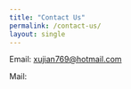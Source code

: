 ```yaml
---
title: "Contact Us"
permalink: /contact-us/
layout: single
---
```


Email: xujian769@hotmail.com 

Mail: 